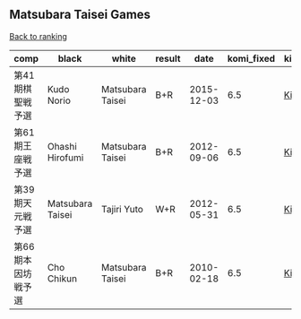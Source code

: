 ## Matsubara Taisei Games

[Back to ranking](index.md)




| **comp** | **black** | **white** | **result** | **date** | **komi_fixed** | **kifu** | 
| --- | --- | --- | --- | --- | --- | --- |
| 第41期棋聖戦予選 | Kudo Norio | Matsubara Taisei | B+R | 2015-12-03 | 6.5 | [Kifu](https://kifudepot.net/kifucontents.php?id=0JEtuHIjVm8dkqQIRQofaQ%3D%3D) | 
| 第61期王座戦予選 | Ohashi Hirofumi | Matsubara Taisei | B+R | 2012-09-06 | 6.5 | [Kifu](https://kifudepot.net/kifucontents.php?id=iyA9xeNVIvZQ9%2FNISg3%2FkQ%3D%3D) | 
| 第39期天元戦予選 | Matsubara Taisei | Tajiri Yuto | W+R | 2012-05-31 | 6.5 | [Kifu](https://kifudepot.net/kifucontents.php?id=gSM9c1nVTxXUMXTFB0QOlQ%3D%3D) | 
| 第66期本因坊戦予選 | Cho Chikun | Matsubara Taisei | B+R | 2010-02-18 | 6.5 | [Kifu](https://kifudepot.net/kifucontents.php?id=W0Dv%2FDFLI5%2BqekIwjlz%2BJw%3D%3D) |




